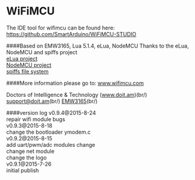 
# **WiFiMCU** #

The IDE tool for wifimcu can be found here:
https://github.com/SmartArduino/WiFiMCU-STUDIO

####Based on EMW3165, Lua 5.1.4, eLua, NodeMCU
Thanks to the eLua, NodeMCU and spiffs project<br/>
[eLua project](https://github.com/elua/elua)<br/>
[NodeMCU project](https://github.com/nodemcu/nodemcu-firmware)<br/>
[spiffs file system](https://github.com/pellepl/spiffs)<br/>

####More information please go to: www.wifimcu.com<br/>

Doctors of Intelligence & Technology (www.doit.am)(br/)
support@doit.am(br/)
[EMW3165](http://www.smartarduino.com)(br/)

####version log
v0.9.4@2015-8-24<br/>
repair wifi module bugs<br/>
v0.9.3@2015-8-18<br/>
change the bootloader ymodem.c<br/>
v0.9.2@2015-8-15<br/>
add uart/pwm/adc modules change<br/>
change net module<br/>
change the logo<br/>
v0.9.1@2015-7-26<br/>
initial publish<br/>
